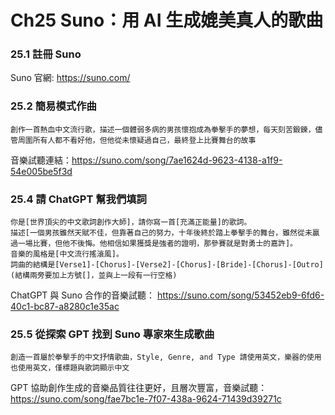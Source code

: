 # Ch25 Suno：用 AI 生成媲美真人的歌曲

### 25.1 註冊 Suno

Suno 官網: https://suno.com/

### 25.2 簡易模式作曲

```
創作一首熱血中文流行歌，描述一個體弱多病的男孩懷抱成為拳擊手的夢想，每天刻苦鍛鍊，儘管周圍所有人都不看好他，但他從未懷疑過自己，最終登上比賽舞台的故事
```

音樂試聽連結：https://suno.com/song/7ae1624d-9623-4138-a1f9-54e005be5f3d

### 25.4 請 ChatGPT 幫我們填詞

```
你是[世界頂尖的中文歌詞創作大師]，請你寫一首[充滿正能量]的歌詞。
描述[一個男孩雖然天賦不佳，但靠著自己的努力，十年後終於踏上拳擊手的舞台，雖然從未贏過一場比賽，但他不後悔。他相信如果獲獎是強者的證明，那參賽就是對勇士的嘉許]。
音樂的風格是[中文流行搖滾風]。
詞曲的結構是[Verse1]-[Chorus]-[Verse2]-[Chorus]-[Bride]-[Chorus]-[Outro](結構兩旁要加上方號[]，並與上一段有一行空格)
```

ChatGPT 與 Suno 合作的音樂試聽：
https://suno.com/song/53452eb9-6fd6-40c1-bc87-a8280c1e35ac

### 25.5 從探索 GPT 找到 Suno 專家來生成歌曲

```
創造一首屬於拳擊手的中文抒情歌曲，Style, Genre, and Type 請使用英文，樂器的使用也使用英文，僅標題與歌詞顯示中文
```

GPT 協助創作生成的音樂品質往往更好，且層次豐富，音樂試聽：
https://suno.com/song/fae7bc1e-7f07-438a-9624-71439d39271c
